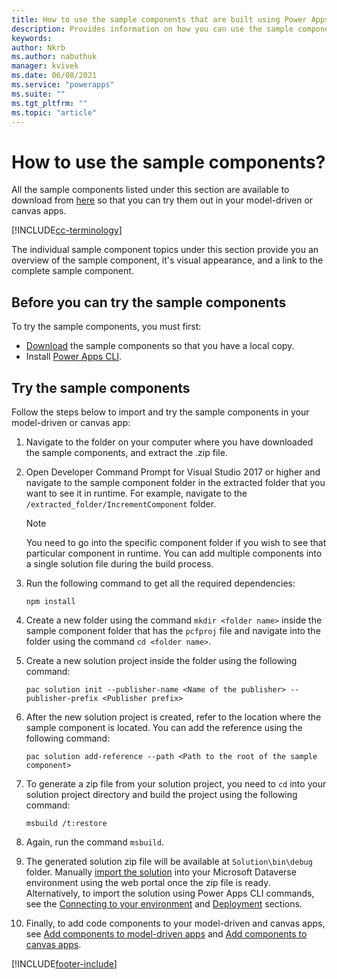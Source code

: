 ```yaml
---
title: How to use the sample components that are built using Power Apps component framework in Microsoft Dataverse | Microsoft Docs
description: Provides information on how you can use the sample components created using Power Apps Component Framework in your model-driven and canvas apps
keywords:
author: Nkrb
ms.author: nabuthuk
manager: kvivek
ms.date: 06/08/2021
ms.service: "powerapps"
ms.suite: ""
ms.tgt_pltfrm: ""
ms.topic: "article"
---
```


# How to use the sample components?

All the sample components listed under this section are available to download from [here](https://github.com/microsoft/PowerApps-Samples/tree/master/component-framework) so that you can try them out in your model-driven or canvas apps.

[!INCLUDE[cc-terminology](../data-platform/includes/cc-terminology.md)]

The individual sample component topics under this section provide you an overview of the sample component, it's visual appearance, and a link to the complete sample component.

## Before you can try the sample components

To try the sample components, you must first:

- [Download](https://github.com/microsoft/PowerApps-Samples/tree/master/component-framework) the sample components so that you have a local copy.
- Install [Power Apps CLI](https://aka.ms/PowerAppsCLI).

## Try the sample components

Follow the steps below to import and try the sample components in your model-driven or canvas app:

1. Navigate to the folder on your computer where you have downloaded the sample components, and extract the .zip file.  
1. Open Developer Command Prompt for Visual Studio 2017 or higher and navigate to the sample component folder in the extracted folder that you want to see it in runtime. For example, navigate to the `/extracted_folder/IncrementComponent` folder.

   >[!NOTE]
   > You need to go into the specific component folder if you wish to see that particular component in runtime. You can add multiple components into a single solution file during the build process.

1. Run the following command to get all the required dependencies:
    ```CLI
    npm install
    ```
1. Create a new folder using the command `mkdir <folder name>` inside the sample component folder that has the `pcfproj` file and navigate into the folder using the command `cd <folder name>`. 
1. Create a new solution project inside the folder using the following command:
    ```CLI
    pac solution init --publisher-name <Name of the publisher> --publisher-prefix <Publisher prefix>
    ```
1. After the new solution project is created, refer to the location where the sample component is located. You can add the reference using the following command:
    ```CLI
    pac solution add-reference --path <Path to the root of the sample component>
    ```
1. To generate a zip file from your solution project, you need to `cd` into your solution project directory and build the project using the following command:
    
     ```CLI
     msbuild /t:restore
    ```
1. Again, run the command `msbuild`.
1. The generated solution zip file will be available at `Solution\bin\debug` folder. Manually [import the solution](../../maker/data-platform/import-update-export-solutions.md) into your Microsoft Dataverse environment using the web portal once the zip file is ready. Alternatively, to import the solution using Power Apps CLI commands, see the [Connecting to your environment](./import-custom-controls.md#connecting-to-your-environment) and [Deployment](./import-custom-controls.md#deploying-code-components) sections.
1. Finally, to add code components to your model-driven and canvas apps, see [Add components to model-driven apps](./add-custom-controls-to-a-field-or-entity.md) and [Add components to canvas apps](./component-framework-for-canvas-apps.md#add-components-to-a-canvas-app).


[!INCLUDE[footer-include](../../includes/footer-banner.md)]